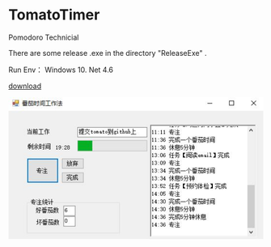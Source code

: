 # TomatoTimer
Pomodoro Technicial

There are some release .exe in the directory "ReleaseExe" .

Run Env： Windows 10. Net 4.6

[download](./ReleaseExe/Tomato_1.0.0.zip)

![UI](./readme/UI.JPG)


